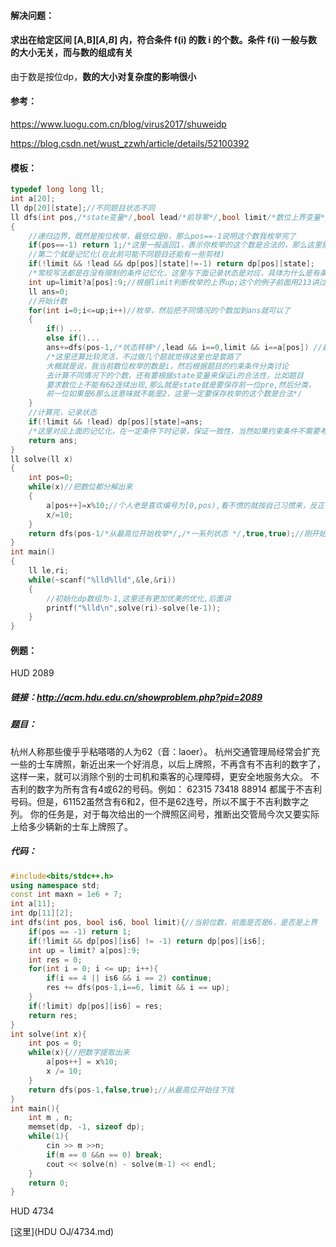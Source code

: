 #### 解决问题：

#### 求出在给定区间 [A,B][*A*,*B*] 内，符合条件 f(i) 的数 i 的个数。条件 f(i) 一般与数的大小无关，而与数的组成有关

由于数是按位dp，**数的大小对复杂度的影响很小**

#### 参考：

https://www.luogu.com.cn/blog/virus2017/shuweidp

https://blog.csdn.net/wust_zzwh/article/details/52100392

#### 模板：

```cpp
typedef long long ll;
int a[20];
ll dp[20][state];//不同题目状态不同
ll dfs(int pos,/*state变量*/,bool lead/*前导零*/,bool limit/*数位上界变量*/)//不是每个题都要判断前导零
{
    //递归边界，既然是按位枚举，最低位是0，那么pos==-1说明这个数我枚举完了
    if(pos==-1) return 1;/*这里一般返回1，表示你枚举的这个数是合法的，那么这里就需要你在枚举时必须每一位都要满足题目条件，也就是说当前枚举到pos位，一定要保证前面已经枚举的数位是合法的。不过具体题目不同或者写法不同的话不一定要返回1 */
    //第二个就是记忆化(在此前可能不同题目还能有一些剪枝)
    if(!limit && !lead && dp[pos][state]!=-1) return dp[pos][state];
    /*常规写法都是在没有限制的条件记忆化，这里与下面记录状态是对应，具体为什么是有条件的记忆化后面会讲*/
    int up=limit?a[pos]:9;//根据limit判断枚举的上界up;这个的例子前面用213讲过了
    ll ans=0;
    //开始计数
    for(int i=0;i<=up;i++)//枚举，然后把不同情况的个数加到ans就可以了
    {
        if() ...
        else if()...
        ans+=dfs(pos-1,/*状态转移*/,lead && i==0,limit && i==a[pos]) //最后两个变量传参都是这样写的
        /*这里还算比较灵活，不过做几个题就觉得这里也是套路了
        大概就是说，我当前数位枚举的数是i，然后根据题目的约束条件分类讨论
        去计算不同情况下的个数，还有要根据state变量来保证i的合法性，比如题目
        要求数位上不能有62连续出现,那么就是state就是要保存前一位pre,然后分类，
        前一位如果是6那么这意味就不能是2，这里一定要保存枚举的这个数是合法*/
    }
    //计算完，记录状态
    if(!limit && !lead) dp[pos][state]=ans;
    /*这里对应上面的记忆化，在一定条件下时记录，保证一致性，当然如果约束条件不需要考虑lead，这里就是lead就完全不用考虑了*/
    return ans;
}
ll solve(ll x)
{
    int pos=0;
    while(x)//把数位都分解出来
    {
        a[pos++]=x%10;//个人老是喜欢编号为[0,pos),看不惯的就按自己习惯来，反正注意数位边界就行
        x/=10;
    }
    return dfs(pos-1/*从最高位开始枚举*/,/*一系列状态 */,true,true);//刚开始最高位都是有限制并且有前导零的，显然比最高位还要高的一位视为0嘛
}
int main()
{
    ll le,ri;
    while(~scanf("%lld%lld",&le,&ri))
    {
        //初始化dp数组为-1,这里还有更加优美的优化,后面讲
        printf("%lld\n",solve(ri)-solve(le-1));
    }
}
```

#### 例题：

HUD 2089

##### 链接：http://acm.hdu.edu.cn/showproblem.php?pid=2089

##### 题目：

杭州人称那些傻乎乎粘嗒嗒的人为62（音：laoer）。
杭州交通管理局经常会扩充一些的士车牌照，新近出来一个好消息，以后上牌照，不再含有不吉利的数字了，这样一来，就可以消除个别的士司机和乘客的心理障碍，更安全地服务大众。
不吉利的数字为所有含有4或62的号码。例如：
62315 73418 88914
都属于不吉利号码。但是，61152虽然含有6和2，但不是62连号，所以不属于不吉利数字之列。
你的任务是，对于每次给出的一个牌照区间号，推断出交管局今次又要实际上给多少辆新的士车上牌照了。

##### 代码：

```cpp
#include<bits/stdc++.h>
using namespace std;
const int maxn = 1e6 + 7;
int a[11];
int dp[11][2];
int dfs(int pos, bool is6, bool limit){//当前位数，前面是否是6，是否是上界
    if(pos == -1) return 1;
    if(!limit && dp[pos][is6] != -1) return dp[pos][is6];
    int up = limit? a[pos]:9;
    int res = 0;
    for(int i = 0; i <= up; i++){
        if(i == 4 || is6 && i == 2) continue;
        res += dfs(pos-1,i==6, limit && i == up); 
    }
    if(!limit) dp[pos][is6] = res;
    return res;
}
int solve(int x){
    int pos = 0;
    while(x){//把数字提取出来
        a[pos++] = x%10;
        x /= 10;
    }
    return dfs(pos-1,false,true);//从最高位开始往下找
}
int main(){
    int m , n;
    memset(dp, -1, sizeof dp);
    while(1){
        cin >> m >>n;
        if(m == 0 &&n == 0) break;
        cout << solve(n) - solve(m-1) << endl;
    }
    return 0;
}
```

HUD 4734

[这里](HDU OJ/4734.md)

